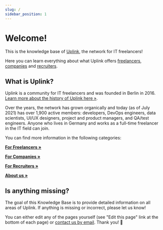 ```yaml
---
slug: /
sidebar_position: 1
---
```


# Welcome!

This is the knowledge base of [Uplink](https://uplink.tech/), the network for IT freelancers!

Here you can learn everything about what Uplink offers [freelancers](freelancers/uplink-for-freelancers.md), [companies](companies/uplink-for-companies.md) and [recruiters](recruiters/uplink-for-recruiters.md).

## What is Uplink?

Uplink is a community for IT freelancers and was founded in Berlin in 2016.
[Learn more about the history of Uplink here »](about/history.md).

Over the years, the network has grown organically and today (as of July 2021) has over 1,900 active members: developers, DevOps engineers, data scientists, UI/UX designers, project and product managers, and QA/test engineers. Anyone who lives in Germany and works as a full-time freelancer in the IT field can join.

You can find more information in the following categories:

**[For Freelancers »](freelancers/uplink-for-freelancers.md)**

**[For Companies »](companies/uplink-for-companies.md)**

**[For Recruiters »](recruiters/uplink-for-recruiters.md)**

**[About us »](about/values.md)**

## Is anything missing?

The goal of this Knowledge Base is to provide detailed information on all areas of Uplink. If anything is missing or incorrect, please let us know!

You can either edit any of the pages yourself (see "Edit this page" link at the bottom of each page) or [contact us by email](mailto:hello@uplink.tech). Thank you! 🙇
